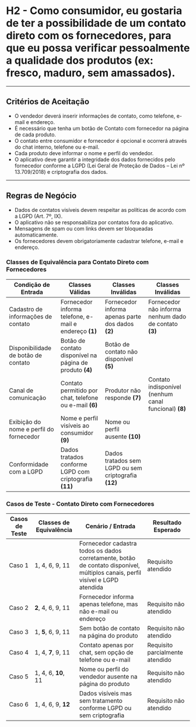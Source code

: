 # H2 - Como **consumidor**, **eu gostaria de** ter a possibilidade de um contato direto com os fornecedores, **para que** eu possa verificar pessoalmente a qualidade dos produtos (ex: fresco, maduro, sem amassados).

---
## Critérios de Aceitação 

* O vendedor deverá inserir informações de contato, como telefone, e-mail e endereço.                                                                                         
* É necessário que tenha um botão de Contato com fornecedor na página de cada produto.                                                                                         
* O contato entre consumidor e fornecedor é opcional e ocorrerá através do chat interno, telefone ou e-mail.                                                                   
* Cada produto deve informar o nome e perfil do vendedor.                                                                                                                      
* O aplicativo deve garantir a integridade dos dados fornecidos pelo fornecedor conforme a LGPD (Lei Geral de Proteção de Dados – Lei nº 13.709/2018) e criptografia dos dados.
---

## Regras de Negócio 


* Dados de contatos visíveis devem respeitar as políticas de acordo com a LGPD (Art. 7º, IX). 
* O aplicativo não se responsabiliza por contatos fora do aplicativo.
* Mensagens de spam ou com links devem ser bloqueadas automaticamente.
* Os fornecedores devem obrigatoriamente cadastrar telefone, e-mail e endereço.

### Classes de Equivalência para Contato Direto com Fornecedores

| Condição de Entrada                                      | Classes Válidas                                          | Classes Inválidas                                  | Classes Inválidas                                       |
|----------------------------------------------------------|----------------------------------------------------------|------------------------------------------------------|-------------------------------------------------------|
| Cadastro de informações de contato                       | Fornecedor informa telefone, e-mail e endereço **(1)**   | Fornecedor informa apenas parte dos dados **(2)**    | Fornecedor não informa nenhum dado de contato **(3)** |
| Disponibilidade de botão de contato                      | Botão de contato disponível na página de produto **(4)** | Botão de contato não disponível **(5)**              |                                                       |
| Canal de comunicação                                     | Contato permitido por chat, telefone ou e-mail **(6)**   | Produtor não responde **(7)**                        | Contato indisponível (nenhum canal funcional) **(8)** |
| Exibição do nome e perfil do fornecedor                  | Nome e perfil visíveis ao consumidor **(9)**             | Nome ou perfil ausente **(10)**                      |                                                       |
| Conformidade com a LGPD                                  | Dados tratados conforme LGPD com criptografia **(11)**   | Dados tratados sem LGPD ou sem criptografia **(12)** |                                                       |

### Casos de Teste - Contato Direto com Fornecedores

| Casos de Teste | Classes de Equivalência      | Cenário / Entrada                                                                                                              | Resultado Esperado              |
|----------------|------------------------------|--------------------------------------------------------------------------------------------------------------------------------|---------------------------------|
| Caso 1         | 1, 4, 6, 9, 11               | Fornecedor cadastra todos os dados corretamente, botão de contato disponível, múltiplos canais, perfil visível e LGPD atendida | Requisito atendido              |
| Caso 2         | **2**, 4, 6, 9, 11           | Fornecedor informa apenas telefone, mas não e-mail ou endereço                                                                 | Requisito não atendido          |
| Caso 3         | 1, **5**, 6, 9, 11           | Sem botão de contato na página do produto                                                                                      | Requisito não atendido          |
| Caso 4         | 1, 4, **7**, 9, 11           | Contato apenas por chat, sem opção de telefone ou e-mail                                                                       | Requisito parcialmente atendido |
| Caso 5         | 1, 4, 6, **10**, 11          | Nome ou perfil do vendedor ausente na página do produto                                                                        | Requisito não atendido          |
| Caso 6         | 1, 4, 6, 9, **12**           | Dados visíveis mas sem tratamento conforme LGPD ou sem criptografia                                                            | Requisito não atendido          |

